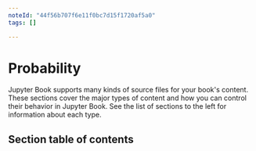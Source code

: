 ```yaml
---
noteId: "44f56b707f6e11f0bc7d15f1720af5a0"
tags: []

---
```


# Probability

Jupyter Book supports many kinds of source files for your book's content.
These sections cover the major types of content and how you can control their behavior in Jupyter Book.
See the list of sections to the left for information about each type.

## Section table of contents

```{tableofcontents}
```

